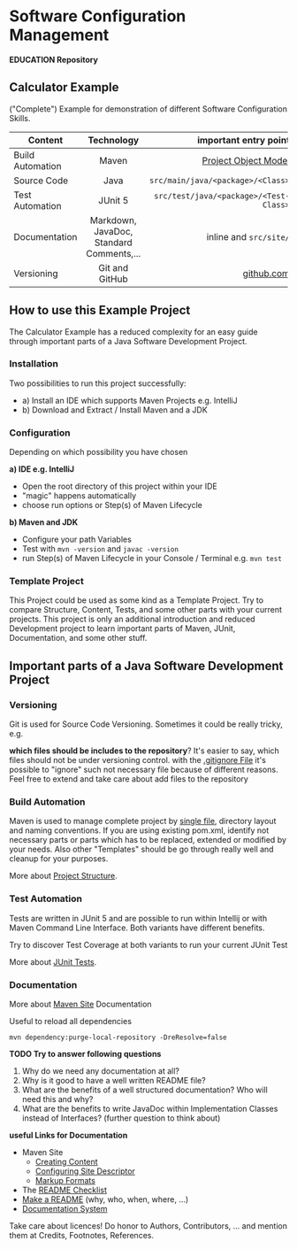 # Software Configuration Management #

**EDUCATION Repository**

## Calculator Example ##

("Complete") Example for demonstration of different Software Configuration Skills.

| Content           | Technology                                | important entry point                     |
| ----------------- |:----------------------------------------: | -----------------------------------------:|
| Build Automation  | Maven                                     | [Project Object Model](pom.xml)                                   |
| Source Code       | Java                                      |   `src/main/java/<package>/<Class>`       |
| Test Automation   | JUnit 5                                   |   `src/test/java/<package>/<Test-Class>`  |
| Documentation     | Markdown, JavaDoc, Standard Comments,...  | inline and `src/site/`                    |
| Versioning        | Git and GitHub                            | [github.com](https://github.com/michaelulm/software-configuration-management/tree/master/exercises) |

## How to use this Example Project ##

The Calculator Example has a reduced complexity for an easy guide through important parts of a Java Software Development Project.

### Installation ###

Two possibilities to run this project successfully:
* a) Install an IDE which supports Maven Projects e.g. IntelliJ
* b) Download and Extract / Install Maven and a JDK

### Configuration ###

Depending on which possibility you have chosen

**a) IDE e.g. IntelliJ**
* Open the root directory of this project within your IDE
* "magic" happens automatically
* choose run options or Step(s) of Maven Lifecycle
  

**b) Maven and JDK**
* Configure your path Variables
* Test with `mvn -version` and `javac -version`
* run Step(s) of Maven Lifecycle in your Console / Terminal e.g. `mvn test`

### Template Project ###

This Project could be used as some kind as a Template Project. Try to compare Structure, Content, Tests, and some other parts with your current projects. This project is only an additional introduction and reduced Development project to learn important parts of Maven, JUnit, Documentation, and some other stuff.


## Important parts of a Java Software Development Project ##

### Versioning ###

Git is used for Source Code Versioning. Sometimes it could be really tricky, e.g.

**which files should be includes to the repository**? It's easier to say, which files should not be under versioning control. with the [.gitignore File](https://github.com/github/gitignore) it's possible to "ignore" such not necessary file because of different reasons.  Feel free to extend and take care about add files to the repository


### Build Automation ###

Maven is used to manage complete project by [single file](pom.xml), directory layout and naming conventions. If you are using existing pom.xml, identify not necessary parts or parts which has to be replaced, extended or modified by your needs. Also other "Templates" should be go through really well and cleanup for your purposes.

More about [Project Structure](src/site/markdown/Project-Structure.md).


### Test Automation ###

Tests are written in JUnit 5 and are possible to run within Intellij or with Maven Command Line Interface. Both variants have different benefits.

Try to discover Test Coverage at both variants to run your current JUnit Test 

More about [JUnit Tests](src/site/markdown/JUnit-Tests.md).

### Documentation ###

More about [Maven Site](https://maven.apache.org/guides/mini/guide-site.html) Documentation
                   
Useful to reload all dependencies

    mvn dependency:purge-local-repository -DreResolve=false


**TODO Try to answer following questions**
1. Why do we need any documentation at all?
2. Why is it good to have a well written README file?
3. What are the benefits of a well structured documentation? Who will need this and why?
4. What are the benefits to write JavaDoc within Implementation Classes instead of Interfaces? (further question to think about)


**useful Links for Documentation** 
* Maven Site
  * [Creating Content](https://maven.apache.org/plugins/maven-site-plugin/examples/creating-content.html)
  * [Configuring Site Descriptor](https://maven.apache.org/plugins/maven-site-plugin/examples/sitedescriptor.html)
  * [Markup Formats](https://maven.apache.org/doxia/references/index.html)
* The [README Checklist](https://github.com/noffle/art-of-readme#bonus-the-readme-checklist)
* [Make a README](https://www.makeareadme.com/) (why, who, when, where, ...)
* [Documentation System](https://documentation.divio.com/)

Take care about licences! Do honor to Authors, Contributors, ... and mention them at Credits, Footnotes, References.
